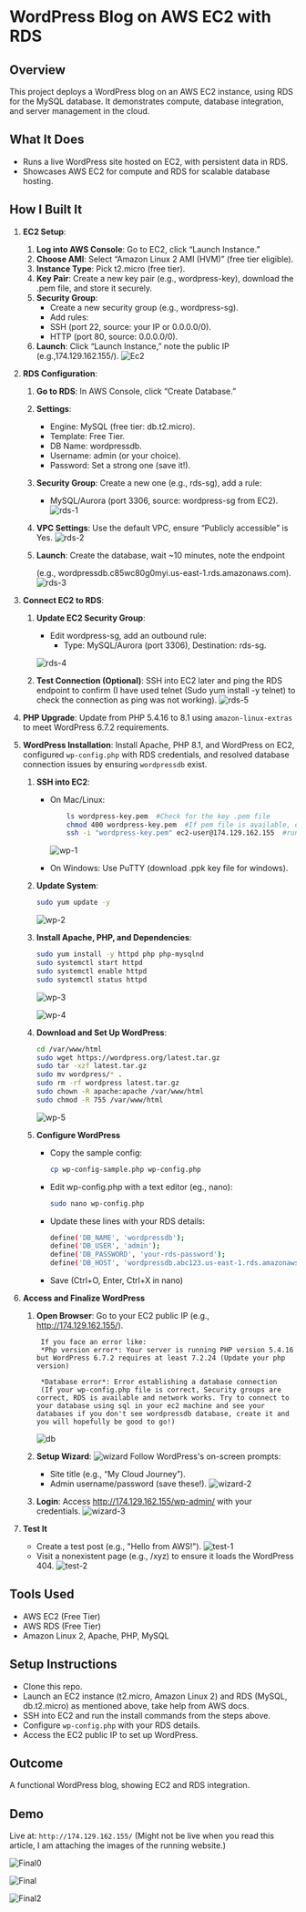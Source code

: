 # WordPress Blog on AWS EC2 with RDS

## Overview
This project deploys a WordPress blog on an AWS EC2 instance, using RDS for the MySQL database. It demonstrates compute, database integration, and server management in the cloud.

## What It Does
- Runs a live WordPress site hosted on EC2, with persistent data in RDS.
- Showcases AWS EC2 for compute and RDS for scalable database hosting.

## How I Built It

1. **EC2 Setup**: 
    1. **Log into AWS Console**: Go to EC2, click “Launch Instance.”  
    2. **Choose AMI**: Select “Amazon Linux 2 AMI (HVM)” (free tier eligible).  
    3. **Instance Type**: Pick t2.micro (free tier).  
    4. **Key Pair**: Create a new key pair (e.g., wordpress-key), download the .pem file, and store it securely.  
    5. **Security Group**:  
        - Create a new security group (e.g., wordpress-sg).  
        - Add rules:  
         - SSH (port 22, source: your IP or 0.0.0.0/0).  
         - HTTP (port 80, source: 0.0.0.0/0).
    6. **Launch**: Click “Launch Instance,” note the public IP (e.g.,174.129.162.155/).
    ![Ec2](<images/Ec2.png>)


2. **RDS Configuration**:
    1. **Go to RDS**: In AWS Console, click “Create Database.”  
    2. **Settings**:  
        - Engine: MySQL (free tier: db.t2.micro).  
        - Template: Free Tier.  
        - DB Name: wordpressdb.  
        - Username: admin (or your choice).  
        - Password: Set a strong one (save it!).
    3. **Security Group**: Create a new one (e.g., rds-sg), add a rule:  
        - MySQL/Aurora (port 3306, source: wordpress-sg from EC2).
        ![rds-1](<images/rds-1.png>)
    4. **VPC Settings**: Use the default VPC, ensure “Publicly accessible” is Yes.
        ![rds-2](<images/rds-2.png>)
    5. **Launch**: Create the database, wait ~10 minutes, note the endpoint 
        
        (e.g., wordpressdb.c85wc80g0myi.us-east-1.rds.amazonaws.com).
        ![rds-3](images/rds-3.png)

3. **Connect EC2 to RDS**:
    1. **Update EC2 Security Group**:  
        - Edit wordpress-sg, add an outbound rule:  
            - Type: MySQL/Aurora (port 3306), Destination: rds-sg.
        
        ![rds-4](images/rds-4.png)

    2. **Test Connection (Optional)**: SSH into EC2 later and ping the RDS endpoint to confirm (I have used telnet (Sudo yum install -y telnet) to check the connection as ping was not working).
        ![rds-5](images/rds-5.png)

4. **PHP Upgrade**: Update from PHP 5.4.16 to 8.1 using `amazon-linux-extras` to meet WordPress 6.7.2 requirements.

5. **WordPress Installation**: 
    Install Apache, PHP 8.1, and WordPress on EC2, configured `wp-config.php` with RDS credentials, and resolved database connection issues by ensuring `wordpressdb` exist.
    1. **SSH into EC2**:  
        - On Mac/Linux: 
            ```bash
                ls wordpress-key.pem  #Check for the key .pem file
                chmod 400 wordpress-key.pem  #If pem file is available, change the rwx permissions of the file
                ssh -i "wordpress-key.pem" ec2-user@174.129.162.155  #run the ssh command to connect to your ec2
            ``` 
            ![wp-1](images/wp-1.png)

        - On Windows: Use PuTTY (download .ppk key file for windows).

    2. **Update System**:
        ```bash
        sudo yum update -y
        ```
        ![wp-2](images/wp-2.png)

    3. **Install Apache, PHP, and Dependencies**: 
        ```bash
        sudo yum install -y httpd php php-mysqlnd
        sudo systemctl start httpd
        sudo systemctl enable httpd
        sudo systemctl status httpd
        ```
        ![wp-3](images/wp-3.png)

        ![wp-4](images/wp-4.png)

    4. **Download and Set Up WordPress**:
        ```bash
        cd /var/www/html
        sudo wget https://wordpress.org/latest.tar.gz
        sudo tar -xzf latest.tar.gz
        sudo mv wordpress/* .
        sudo rm -rf wordpress latest.tar.gz
        sudo chown -R apache:apache /var/www/html
        sudo chmod -R 755 /var/www/html
        ```
        ![wp-5](images/wp-5.png)

    5. **Configure WordPress**
        - Copy the sample config:
            ```bash
            cp wp-config-sample.php wp-config.php
            ```
        - Edit wp-config.php with a text editor (eg., nano):
            ```bash
            sudo nano wp-config.php
            ```
        - Update these lines with your RDS details:
            ```bash
            define('DB_NAME', 'wordpressdb');
            define('DB_USER', 'admin');
            define('DB_PASSWORD', 'your-rds-password');
            define('DB_HOST', 'wordpressdb.abc123.us-east-1.rds.amazonaws.com');
            ```
        - Save (Ctrl+O, Enter, Ctrl+X in nano)

6. **Access and Finalize WordPress**
    1. **Open Browser**: Go to your EC2 public IP (e.g., http://174.129.162.155/).
            
            If you face an error like: 
            *Php version error*: Your server is running PHP version 5.4.16 but WordPress 6.7.2 requires at least 7.2.24 (Update your php version)

            *Database error*: Error establishing a database connection 
            (If your wp-config.php file is correct, Security groups are correct, RDS is available and network works. Try to connect to your database using sql in your ec2 machine and see your databases if you don't see wordpressdb database, create it and you will hopefully be good to go!)
                        
        ![db](images/db.png)

    2. **Setup Wizard**: 
        ![wizard](images/wizard-1.png)
    Follow WordPress's on-screen prompts:
        - Site title (e.g., “My Cloud Journey”).  
        - Admin username/password (save these!).
        ![wizard-2](images/wizard-2.png)
    3. **Login**: Access http://174.129.162.155/wp-admin/ with your credentials.
        ![wizard-3](images/wizard-3.png)
                 
7. **Test It** 
    - Create a test post (e.g., "Hello from AWS!").
    ![test-1](images/test-1.png)
    - Visit a nonexistent page (e.g., /xyz) to ensure it loads the WordPress 404.
    ![test-2](images/test-2.png)

## Tools Used
- AWS EC2 (Free Tier)
- AWS RDS (Free Tier)
- Amazon Linux 2, Apache, PHP, MySQL

## Setup Instructions
- Clone this repo.
- Launch an EC2 instance (t2.micro, Amazon Linux 2) and RDS (MySQL, db.t2.micro) as mentioned above, take help from AWS docs.
- SSH into EC2 and run the install commands from the steps above.
- Configure `wp-config.php` with your RDS details.
- Access the EC2 public IP to set up WordPress.

## Outcome
A functional WordPress blog, showing EC2 and RDS integration.

## Demo
Live at: `http://174.129.162.155/` (Might not be live when you read this article, I am attaching the images of the running website.)

![Final0](images/final0.png)

![Final](images/final.png)

![Final2](images/final2.png)